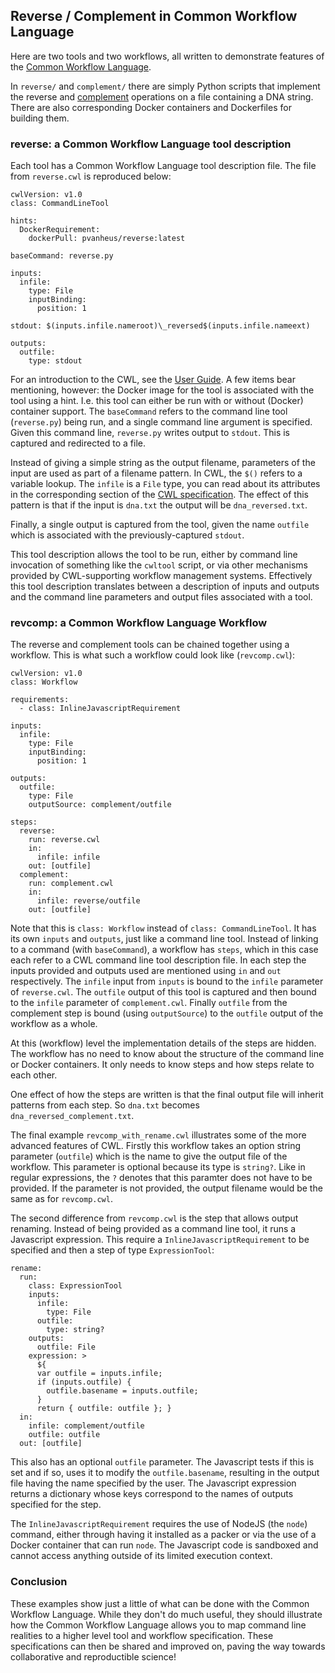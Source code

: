 ## Reverse / Complement in Common Workflow Language

Here are two tools and two workflows, all written to
demonstrate features of the [Common Workflow Language](http://www.commonwl.org/).

In `reverse/` and `complement/` there are simply Python scripts that implement
the reverse and [complement](https://en.wikipedia.org/wiki/Complementary_DNA)
operations on a file containing a DNA string. There are also corresponding
Docker containers and Dockerfiles for building them.

### reverse: a Common Workflow Language tool description

Each tool has a Common Workflow Language tool description file. The
file from `reverse.cwl` is reproduced below:

    cwlVersion: v1.0
    class: CommandLineTool

    hints:
      DockerRequirement:
        dockerPull: pvanheus/reverse:latest

    baseCommand: reverse.py

    inputs:
      infile:
        type: File
        inputBinding:
          position: 1

    stdout: $(inputs.infile.nameroot)\_reversed$(inputs.infile.nameext)

    outputs:
      outfile:
        type: stdout

For an introduction to the CWL, see the [User Guide](http://www.commonwl.org/v1.0/UserGuide.html).
A few items bear mentioning, however: the Docker image for the tool is associated
with the tool using a hint. I.e. this tool can either be run with or without
(Docker) container support. The `baseCommand` refers to the command line
tool (`reverse.py`) being run, and a single command line argument is specified.
Given this command line, `reverse.py` writes output to `stdout`. This is captured
and redirected to a file.

Instead of giving a simple string as the output
filename, parameters of the input are used as part of a filename pattern. In
CWL, the `$()` refers to a variable lookup. The `infile` is a `File` type,
you can read about its attributes in the corresponding section of the
[CWL specification](http://www.commonwl.org/v1.0/CommandLineTool.html#File).
The effect of this pattern is that if the input is `dna.txt` the output
will be `dna_reversed.txt`.

Finally, a single output is captured from the tool, given the name `outfile` which
is associated with the previously-captured `stdout`.

This tool description allows the tool to be run, either by command line
invocation of something like the `cwltool` script, or via other mechanisms
provided by CWL-supporting workflow management systems. Effectively this
tool description translates between a description of inputs and outputs
and the command line parameters and output files associated with a tool.

### revcomp: a Common Workflow Language Workflow

The reverse and complement tools can be chained together using a workflow. This
is what such a workflow could look like (`revcomp.cwl`):


    cwlVersion: v1.0
    class: Workflow

    requirements:
      - class: InlineJavascriptRequirement

    inputs:
      infile:
        type: File
        inputBinding:
          position: 1

    outputs:
      outfile:
        type: File
        outputSource: complement/outfile

    steps:
      reverse:
        run: reverse.cwl
        in:
          infile: infile
        out: [outfile]
      complement:
        run: complement.cwl
        in:
          infile: reverse/outfile
        out: [outfile]

Note that this is `class: Workflow` instead of `class: CommandLineTool`. It has
its own `inputs` and `outputs`, just like a command line tool. Instead of
linking to a command (with `baseCommand`), a workflow has `steps`, which in this
case each refer to a CWL command line tool description file. In each step the
inputs provided and outputs used are mentioned using `in` and `out` respectively.
The `infile` input from `inputs` is bound to the `infile` parameter of `reverse.cwl`.
The `outfile` output of this tool is captured and then bound to the `infile`
parameter of `complement.cwl`. Finally `outfile` from the complement step is
bound (using `outputSource`) to the `outfile` output of the workflow as a whole.

At this (workflow) level the implementation details of the steps are hidden.
The workflow has no need to know about the structure of the command line or
Docker containers. It only needs to know steps and how steps relate to each other.

One effect of how the steps are written is that the final output file will
inherit patterns from each step. So `dna.txt` becomes `dna_reversed_complement.txt`.

The final example `revcomp_with_rename.cwl` illustrates some of the more
advanced features of CWL. Firstly this workflow takes an option string
parameter (`outfile`) which is the name to give the output file of the workflow.
This parameter is optional because its type is `string?`. Like in
regular expressions, the `?` denotes that this paramter does not have to be
provided. If the parameter is not provided, the output filename would be the same
as for `revcomp.cwl`.

The second difference from `revcomp.cwl` is the step
that allows output renaming. Instead of being provided as a command line tool,
it runs a Javascript expression. This require a `InlineJavascriptRequirement`
to be specified and then a step of type `ExpressionTool`:

    rename:
      run:
        class: ExpressionTool
        inputs:
          infile:
            type: File
          outfile:
            type: string?
        outputs:
          outfile: File
        expression: >
          ${
          var outfile = inputs.infile;
          if (inputs.outfile) {
            outfile.basename = inputs.outfile;
          }
          return { outfile: outfile }; }
      in:
        infile: complement/outfile
        outfile: outfile
      out: [outfile]

This also has an optional `outfile` parameter. The Javascript tests if this is
set and if so, uses it to modify the `outfile.basename`, resulting in the
output file having the name specified by the user. The Javascript expression
returns a dictionary whose keys correspond to the names of outputs specified
for the step.

The `InlineJavascriptRequirement` requires the use of NodeJS (the `node`)
command, either through having it installed as a packer or via the use
of a Docker container that can run `node`. The Javascript code is sandboxed
and cannot access anything outside of its limited execution context.

### Conclusion

These examples show just a little of what can be done with the Common
Workflow Language. While they don't do much useful, they should illustrate
how the Common Workflow Language allows you to map command line realities to
a higher level tool and workflow specification. These specifications
can then be shared and improved on, paving the way towards collaborative
and reproductible science!
